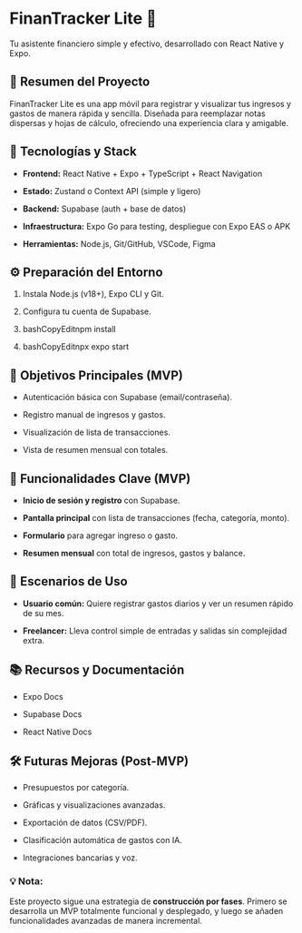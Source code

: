 **FinanTracker Lite** 👋
========================

Tu asistente financiero simple y efectivo, desarrollado con React Native y Expo.

🧾 **Resumen del Proyecto**
---------------------------

FinanTracker Lite es una app móvil para registrar y visualizar tus ingresos y gastos de manera rápida y sencilla. Diseñada para reemplazar notas dispersas y hojas de cálculo, ofreciendo una experiencia clara y amigable.

🚀 **Tecnologías y Stack**
--------------------------

*   **Frontend:** React Native + Expo + TypeScript + React Navigation
    
*   **Estado:** Zustand o Context API (simple y ligero)
    
*   **Backend:** Supabase (auth + base de datos)
    
*   **Infraestructura:** Expo Go para testing, despliegue con Expo EAS o APK
    
*   **Herramientas:** Node.js, Git/GitHub, VSCode, Figma
    

⚙️ **Preparación del Entorno**
------------------------------

1.  Instala Node.js (v18+), Expo CLI y Git.
    
2.  Configura tu cuenta de Supabase.
    
3.  bashCopyEditnpm install
    
4.  bashCopyEditnpx expo start
    

🎯 **Objetivos Principales (MVP)**
----------------------------------

*   Autenticación básica con Supabase (email/contraseña).
    
*   Registro manual de ingresos y gastos.
    
*   Visualización de lista de transacciones.
    
*   Vista de resumen mensual con totales.
    

🧩 **Funcionalidades Clave (MVP)**
----------------------------------

*   **Inicio de sesión y registro** con Supabase.
    
*   **Pantalla principal** con lista de transacciones (fecha, categoría, monto).
    
*   **Formulario** para agregar ingreso o gasto.
    
*   **Resumen mensual** con total de ingresos, gastos y balance.
    

🤝 **Escenarios de Uso**
------------------------

*   **Usuario común:** Quiere registrar gastos diarios y ver un resumen rápido de su mes.
    
*   **Freelancer:** Lleva control simple de entradas y salidas sin complejidad extra.
    

📚 **Recursos y Documentación**
-------------------------------

*   Expo Docs
    
*   Supabase Docs
    
*   React Native Docs
    

🛠️ **Futuras Mejoras (Post-MVP)**
----------------------------------

*   Presupuestos por categoría.
    
*   Gráficas y visualizaciones avanzadas.
    
*   Exportación de datos (CSV/PDF).
    
*   Clasificación automática de gastos con IA.
    
*   Integraciones bancarias y voz.
    

### 💡 **Nota:**

Este proyecto sigue una estrategia de **construcción por fases**. Primero se desarrolla un MVP totalmente funcional y desplegado, y luego se añaden funcionalidades avanzadas de manera incremental.
